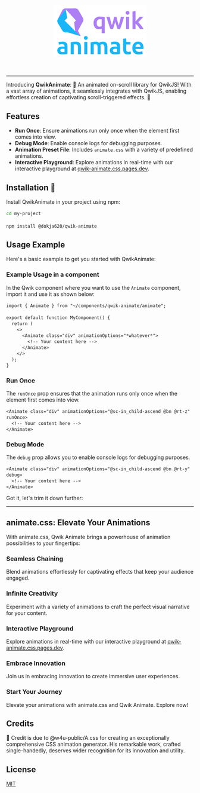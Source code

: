 <br>
  <p align="center">
    <img alt="Qwik Logo" width="250" src="https://github.com/Dokja620/qwik-animate/raw/master/logo.webp" />
  </p>
<br>

---
Introducing **QwikAnimate**: 🌟 An animated on-scroll library for QwikJS! With a vast array of animations, it seamlessly integrates with QwikJS, enabling effortless creation of captivating scroll-triggered effects. 💫

## Features
- **Run Once**: Ensure animations run only once when the element first comes into view.
- **Debug Mode**: Enable console logs for debugging purposes.
- **Animation Preset File**: Includes `animate.css` with a variety of predefined animations.
- **Interactive Playground**: Explore animations in real-time with our interactive playground at [qwik-animate.css.pages.dev](https://qwik-animate.css.pages.dev).

## Installation 👀
Install QwikAnimate in your project using npm:

```sh
cd my-project

npm install @dokja620/qwik-animate
```

## Usage Example
Here's a basic example to get you started with QwikAnimate:

### Example Usage in a component
In the Qwik component where you want to use the `Animate` component, import it and use it as shown below:

```tsx
import { Animate } from "~/components/qwik-animate/animate";

export default function MyComponent() {
  return (
    <>
      <Animate class="div" animationOptions="*whatever*">
        <!-- Your content here -->
      </Animate>
    </>
  );
}
```

### Run Once
The `runOnce` prop ensures that the animation runs only once when the element first comes into view.

```tsx
<Animate class="div" animationOptions="@sc-in_child-ascend @bn @rt-z" runOnce>
  <!-- Your content here -->
</Animate>
```

### Debug Mode
The `debug` prop allows you to enable console logs for debugging purposes.

```tsx
<Animate class="div" animationOptions="@sc-in_child-ascend @bn @rt-y" debug>
  <!-- Your content here -->
</Animate>
```
Got it, let's trim it down further:

---

## animate.css: Elevate Your Animations

With animate.css, Qwik Animate brings a powerhouse of animation possibilities to your fingertips:

### Seamless Chaining

Blend animations effortlessly for captivating effects that keep your audience engaged.

### Infinite Creativity

Experiment with a variety of animations to craft the perfect visual narrative for your content.

### Interactive Playground

Explore animations in real-time with our interactive playground at [qwik-animate.css.pages.dev](https://qwik-animate.css.pages.dev).

### Embrace Innovation

Join us in embracing innovation to create immersive user experiences.

### Start Your Journey

Elevate your animations with animate.css and Qwik Animate. Explore now!

## Credits
👏 Credit is due to @w4u-public/A.css for creating an exceptionally comprehensive CSS animation generator. His remarkable work, crafted single-handedly, deserves wider recognition for its innovation and utility.

## License
[MIT](https://choosealicense.com/licenses/mit/)